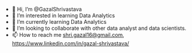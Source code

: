 - 👋 Hi, I’m @GazalShrivastava
- 👀 I’m interested in learning Data Analytics
- 🌱 I’m currently learning Data Analytics
- 💞️ I’m looking to collaborate with other data analyst and data scientists.
- 📫 How to reach me shri.gazal16@gmail.com, https://www.linkedin.com/in/gazal-shrivastava/
